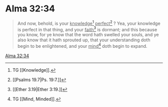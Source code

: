 # Alma 32:34

> And now, behold, is your <u>knowledge</u>[^a] <u>perfect</u>[^b] ? Yea, your knowledge is perfect in that thing, and your <u>faith</u>[^c] is dormant; and this because you know, for ye know that the word hath swelled your souls, and ye also know that it hath sprouted up, that your understanding doth begin to be enlightened, and your <u>mind</u>[^d] doth begin to expand.

[Alma 32:34](https://www.churchofjesuschrist.org/study/scriptures/bofm/alma/32?lang=eng&id=p34#p34)


[^a]: TG [[Knowledge]].
[^b]: [[Psalms 19.7|Ps. 19:7.]]
[^c]: [[Ether 3.19|Ether 3:19.]]
[^d]: TG [[Mind, Minded]].
